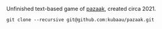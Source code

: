 Unfinished text-based game of [pazaak](https://starwars.fandom.com/wiki/Pazaak/Legends), created circa 2021.

`git clone --recursive git@github.com:kubaau/pazaak.git`
